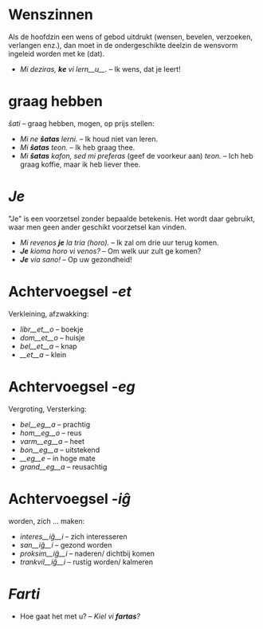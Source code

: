 # Wenszinnen

Als de hoofdzin een wens of gebod uitdrukt (wensen, bevelen, verzoeken, verlangen enz.), dan moet in de ondergeschikte deelzin de wensvorm ingeleid worden met ke (dat).

- *Mi deziras, __ke__ vi lern__u__.* – Ik wens, dat je leert!

 

# graag hebben

*ŝati* – graag hebben, mogen, op prijs stellen:

- *Mi ne __ŝatas__ lerni.* – Ik houd niet van leren.
- *Mi __ŝatas__ teon.* – Ik heb graag thee.
- *Mi __ŝatas__ kafon, sed mi preferas* (geef de voorkeur aan) *teon.* – Ich heb graag koffie, maar ik heb liever thee.

 

# *Je*

"Je" is een voorzetsel zonder bepaalde betekenis. Het wordt daar gebruikt, waar men geen ander geschikt voorzetsel kan vinden.

- *Mi revenos __je__ la tria (horo).* – Ik zal om drie uur terug komen.
- *__Je__ kioma horo vi venos?* – Om welk uur zult ge komen?
- *__Je__ via sano!* – Op uw gezondheid!

 

# Achtervoegsel *-et*

Verkleining, afzwakking:

- *libr__et__o* – boekje
- *dom__et__o*  – huisje
- *bel__et__a*  – knap
- *__et__a*     – klein
 

# Achtervoegsel *-eg*

Vergroting, Versterking:

- *bel__eg__a*   – prachtig
- *hom__eg__o*   – reus
- *varm__eg__a*  – heet
- *bon__eg__a*   – uitstekend
- *__eg__e*      – in hoge mate
- *grand__eg__a* – reusachtig
 

# Achtervoegsel *-iĝ*

worden, zich … maken:

- *interes__iĝ__i*  – zich interesseren
- *san__iĝ__i*      – gezond worden
- *proksim__iĝ__i*  – naderen/ dichtbij komen
- *trankvil__iĝ__i* – rustig worden/ kalmeren
 

# *Farti*

- Hoe gaat het met u? – *Kiel vi __fartas__?*

 
